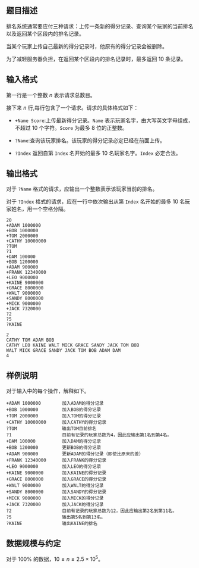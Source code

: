 ## 题目描述

排名系统通常要应付三种请求：上传一条新的得分记录、查询某个玩家的当前排名以及返回某个区段内的排名记录。

当某个玩家上传自己最新的得分记录时，他原有的得分记录会被删除。  

为了减轻服务器负担，在返回某个区段内的排名记录时，最多返回 $10$ 条记录。

## 输入格式

第一行是一个整数 $n$ 表示请求总数目。  

接下来 $n$ 行,每行包含了一个请求。请求的具体格式如下： 

+ `+Name Score`:上传最新得分记录。`Name` 表示玩家名字，由大写英文字母组成，不超过 $10$ 个字符。`Score` 为最多 $8$ 位的正整数。  

+ `?Name`:查询该玩家排名。该玩家的得分记录必定已经在前面上传。  

+ `?Index` 返回自第 `Index` 名开始的最多 $10$ 名玩家名字。`Index` 必定合法。

## 输出格式

对于 `?Name` 格式的请求，应输出一个整数表示该玩家当前的排名。

对于 `?Index` 格式的请求，应在一行中依次输出从第 `Index` 名开始的最多 $10$ 名玩家姓名，用一个空格分隔。

```input1
20
+ADAM 1000000
+BOB 1000000
+TOM 2000000
+CATHY 10000000
?TOM
?1
+DAM 100000
+BOB 1200000
+ADAM 900000
+FRANK 12340000
+LEO 9000000
+KAINE 9000000
+GRACE 8000000
+WALT 9000000
+SANDY 8000000
+MICK 9000000
+JACK 7320000
?2
?5
?KAINE
```

```output1
2
CATHY TOM ADAM BOB
CATHY LEO KAINE WALT MICK GRACE SANDY JACK TOM BOB
WALT MICK GRACE SANDY JACK TOM BOB ADAM DAM
4
```

## 样例说明

对于输入中的每个操作，解释如下。

```plain
+ADAM 1000000        加入ADAM的得分记录
+BOB 1000000         加入BOB的得分记录
+TOM 2000000         加入TOM的得分记录
+CATHY 10000000      加入CATHY的得分记录
?TOM                 输出TOM目前排名
?1                   目前有记录的玩家总数为4，因此应输出第1名到第4名。
+DAM 100000          加入DAM的得分记录
+BOB 1200000         更新BOB的得分记录
+ADAM 900000         更新ADAM的得分记录（即使比原来的差）
+FRANK 12340000      加入FRANK的得分记录
+LEO 9000000         加入LEO的得分记录
+KAINE 9000000       加入KAINE的得分记录
+GRACE 8000000       加入GRACE的得分记录
+WALT 9000000        加入WALT的得分记录
+SANDY 8000000       加入SANDY的得分记录
+MICK 9000000        加入MICK的得分记录
+JACK 7320000        加入JACK的得分记录
?2                   目前有记录的玩家总数为12，因此应输出第2名到第11名。
?5                   输出第5名到第13名。
?KAINE               输出KAINE的排名
```

## 数据规模与约定

对于 $100\%$ 的数据，$10\leq n\leq2.5\times10^5$。